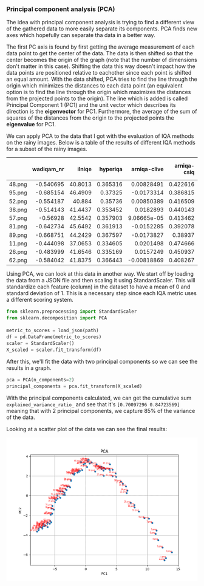 ### Principal component analysis (PCA)
The idea with principal component analysis is trying to find a different view of the gathered data to more easily separate its components. PCA finds new axes which hopefully can separate tha data in a better way.

The first PC axis is found by first getting the average measurement of each data point to get the center of the data. The data is then shifted so that the center becomes the origin of the graph (note that the number of dimensions don't matter in this case). Shifting the data this way doesn't impact how the data points are positioned relative to eachother since each point is shifted an equal amount. With the data shifted, PCA tries to find the line through the origin which minimizes the distances to each data point (an equivalent option is to find the line through the origin which maximizes the distances from the projected points to the origin). The line which is added is called Principal Component 1 (PC1) and the unit vector which describes its direction is the **eigenvector** for PC1. Furthermore, the average of the sum of squares of the distances from the origin to the projected points the **eigenvalue** for PC1.

We can apply PCA to the data that I got with the evaluation of IQA methods on the rainy images. Below is a table of the results of different IQA methods for a subset of the rainy images.

|        |   wadiqam_nr |   ilniqe |   hyperiqa |   arniqa-clive |   arniqa-csiq |   arniqa-flive |   arniqa-kadid |   arniqa-live |   arniqa-spaq |   arniqa-tid |   brisque_matlab |   clipiqa |   clipiqa+ |   clipiqa+_rn50_512 |    dbcnn |   cnniqa |    liqe |   liqe_mix |   maniqa |   maniqa-kadid |   maniqa-pipal |    nima |   nima-koniq |   nima-spaq |   nima-vgg16-ava |    niqe |   niqe_matlab |    nrqm |      pi |    piqe |   topiq_iaa |   topiq_iaa_res50 |   topiq_nr |   topiq_nr-flive |   topiq_nr-spaq |    tres |   tres-flive |    unique |   clipiqa+_vitL14_512 |   clipiqa+_2 |   entropy |   hyperiqa_2 |   laion_aes |   musiq |   musiq-ava |   musiq-paq2piq |   musiq-spaq |   paq2piq |
|:-------|-------------:|---------:|-----------:|---------------:|--------------:|---------------:|---------------:|--------------:|--------------:|-------------:|-----------------:|----------:|-----------:|--------------------:|---------:|---------:|--------:|-----------:|---------:|---------------:|---------------:|--------:|-------------:|------------:|-----------------:|--------:|--------------:|--------:|--------:|--------:|------------:|------------------:|-----------:|-----------------:|----------------:|--------:|-------------:|----------:|----------------------:|-------------:|----------:|-------------:|------------:|--------:|------------:|----------------:|-------------:|----------:|
| 48.png |    -0.540695 |  40.8013 |   0.365316 |    0.00828491  |      0.422616 |       0.428567 |       0.246684 |      0.37596  |      0.33502  |     0.28987  |          52.9355 |  0.196347 |   0.316632 |            0.160021 | 0.284507 | 0.272801 | 1.10531 |    1.11218 | 0.226396 |       0.165695 |       0.321982 | 3.90569 |     0.291836 |     32.7529 |          4.06421 | 7.73268 |       5.96942 | 3.07792 | 7.41019 | 44.4415 |     3.56349 |           3.98327 |   0.233678 |         0.651568 |        0.423289 | 50.6649 |      84.7726 | -0.549997 |              0.179052 |     0.316635 |   6.38666 |     0.365316 |     4.27969 | 29.5722 |     3.35152 |         67.4885 |      45.927  |   55.1532 |
| 95.png |    -0.685154 |  46.4909 |   0.37325  |   -0.0173314   |      0.386815 |       0.368527 |       0.28771  |      0.344003 |      0.323088 |     0.289512 |          53.2249 |  0.227827 |   0.319443 |            0.175747 | 0.292152 | 0.233766 | 1.11848 |    1.05046 | 0.237513 |       0.171136 |       0.327593 | 3.59263 |     0.254014 |     32.6936 |          4.04966 | 7.9999  |       6.34288 | 2.97307 | 7.54844 | 39.5388 |     3.40202 |           4.09502 |   0.243376 |         0.641384 |        0.435548 | 50.425  |      83.9244 | -0.644146 |              0.195478 |     0.319446 |   6.07125 |     0.37325  |     4.19166 | 28.8286 |     3.37323 |         67.335  |      41.4672 |   50.762  |
| 52.png |    -0.554187 |  40.884  |   0.35736  |    0.00850389  |      0.416509 |       0.422106 |       0.246185 |      0.371754 |      0.335078 |     0.290066 |          51.8396 |  0.202718 |   0.315449 |            0.163185 | 0.284445 | 0.26707  | 1.10824 |    1.10326 | 0.226878 |       0.165881 |       0.321165 | 3.91058 |     0.296313 |     33.6014 |          4.05426 | 7.61171 |       5.90332 | 3.07614 | 7.36572 | 45.3007 |     3.52538 |           3.991   |   0.235646 |         0.650039 |        0.426705 | 50.484  |      84.6966 | -0.541371 |              0.180219 |     0.315452 |   6.35995 |     0.35736  |     4.27486 | 29.3931 |     3.34502 |         67.4823 |      45.4678 |   54.8346 |
| 38.png |    -0.514143 |  41.4437 |   0.353452 |    0.0182893   |      0.440143 |       0.44871  |       0.226879 |      0.388299 |      0.340611 |     0.297488 |          52.1595 |  0.179911 |   0.314342 |            0.15528  | 0.281433 | 0.278233 | 1.12054 |    1.1772  | 0.226518 |       0.16816  |       0.321763 | 3.75553 |     0.3044   |     33.7496 |          4.07473 | 7.58215 |       5.82822 | 3.09851 | 7.32745 | 47.396  |     3.61695 |           3.94353 |   0.240985 |         0.654081 |        0.423816 | 50.6683 |      84.8047 | -0.573726 |              0.177431 |     0.314345 |   6.44454 |     0.353452 |     4.29515 | 29.155  |     3.39606 |         67.4758 |      45.6318 |   56.3157 |
| 57.png |    -0.56928  |  42.5542 |   0.357903 |    9.06665e-05 |      0.413462 |       0.416045 |       0.253618 |      0.368578 |      0.336862 |     0.2928   |          52.5033 |  0.205253 |   0.315879 |            0.16569  | 0.28706  | 0.271595 | 1.10416 |    1.10213 | 0.229292 |       0.166376 |       0.322466 | 3.83768 |     0.293797 |     33.4565 |          4.10718 | 7.71198 |       5.96346 | 3.07749 | 7.42728 | 44.2639 |     3.47155 |           3.98851 |   0.235801 |         0.64975  |        0.435957 | 50.704  |      84.5965 | -0.579885 |              0.181137 |     0.315882 |   6.32716 |     0.357903 |     4.25349 | 29.5902 |     3.34253 |         67.6844 |      45.3896 |   54.5515 |
| 81.png |    -0.642734 |  45.6492 |   0.361913 |   -0.0152285   |      0.392078 |       0.375013 |       0.283532 |      0.348613 |      0.333407 |     0.288667 |          53.9627 |  0.223551 |   0.315864 |            0.172416 | 0.289299 | 0.250648 | 1.09869 |    1.05541 | 0.234658 |       0.168952 |       0.32512  | 3.63713 |     0.258811 |     33.2691 |          4.05905 | 7.91165 |       6.39053 | 3.01122 | 7.50328 | 40.9768 |     3.37797 |           4.10987 |   0.241758 |         0.645518 |        0.432849 | 50.2912 |      84.1461 | -0.615263 |              0.193046 |     0.315867 |   6.17024 |     0.361913 |     4.17802 | 29.3046 |     3.37972 |         67.7473 |      44.9721 |   52.4467 |
| 89.png |    -0.668751 |  44.2429 |   0.367597 |   -0.0173827   |      0.38937  |       0.370079 |       0.28384  |      0.344144 |      0.332684 |     0.289226 |          54.0141 |  0.225419 |   0.313487 |            0.172792 | 0.291288 | 0.236204 | 1.09836 |    1.0529  | 0.234814 |       0.170326 |       0.325154 | 3.61829 |     0.250006 |     32.2613 |          3.94702 | 8.00704 |       6.35365 | 2.98058 | 7.59401 | 39.4516 |     3.357   |           4.11795 |   0.243165 |         0.64267  |        0.434272 | 50.4171 |      84.0585 | -0.646959 |              0.194589 |     0.31349  |   6.117   |     0.367597 |     4.19962 | 28.9125 |     3.39476 |         67.4961 |      43.3661 |   51.4476 |
| 11.png |    -0.444098 |  37.0653 |   0.334605 |    0.0201498   |      0.474666 |       0.455296 |       0.207086 |      0.426908 |      0.307308 |     0.319307 |          53.28   |  0.165234 |   0.330784 |            0.14147  | 0.258649 | 0.288593 | 1.08274 |    1.29635 | 0.222178 |       0.180426 |       0.337531 | 3.30003 |     0.345806 |     33.372  |          3.89424 | 7.51868 |       5.49835 | 3.45687 | 7.2675  | 54.697  |     3.51683 |           3.73409 |   0.244311 |         0.665274 |        0.42473  | 49.4677 |      84.8436 | -0.526757 |              0.162493 |     0.330786 |   6.57635 |     0.334605 |     4.20171 | 29.2639 |     3.4923  |         67.1764 |      47.3148 |   58.915  |
| 26.png |    -0.483999 |  41.6546 |   0.335169 |    0.0157249   |      0.450937 |       0.443371 |       0.22933  |      0.404213 |      0.323736 |     0.305895 |          53.0243 |  0.170589 |   0.322948 |            0.150656 | 0.275866 | 0.282583 | 1.10643 |    1.20831 | 0.22552  |       0.171263 |       0.325902 | 3.78994 |     0.317885 |     32.7492 |          4.12938 | 7.60582 |       5.71564 | 3.27241 | 7.26058 | 51.9448 |     3.64744 |           3.86474 |   0.239756 |         0.657832 |        0.419182 | 50.3994 |      84.7268 | -0.569993 |              0.17279  |     0.32295  |   6.50216 |     0.335169 |     4.26897 | 29.0406 |     3.38314 |         67.274  |      46.8232 |   57.9741 |
| 62.png |    -0.584042 |  41.8375 |   0.366443 |   -0.00818869  |      0.408267 |       0.406221 |       0.262076 |      0.363438 |      0.323758 |     0.292418 |          52.7508 |  0.206983 |   0.311207 |            0.167851 | 0.286475 | 0.265277 | 1.10679 |    1.09081 | 0.232573 |       0.16702  |       0.322101 | 3.79082 |     0.286621 |     33.5195 |          4.07944 | 7.73275 |       6.10166 | 3.06188 | 7.44789 | 40.5287 |     3.44445 |           4.02063 |   0.240544 |         0.650788 |        0.433802 | 50.6032 |      84.4976 | -0.554107 |              0.183585 |     0.31121  |   6.29444 |     0.366443 |     4.28102 | 29.5582 |     3.32397 |         67.5933 |      45.4375 |   54.3271 |

Using PCA, we can look at this data in another way. We start off by loading the data from a JSON file and then scaling it using StandardScaler. This will standardize each feature (column) in the dataset to have a mean of 0 and standard deviation of 1. This is a necessary step since each IQA metric uses a different scoring system.

```python
from sklearn.preprocessing import StandardScaler
from sklearn.decomposition import PCA

metric_to_scores = load_json(path)
df = pd.DataFrame(metric_to_scores)
scaler = StandardScaler()
X_scaled = scaler.fit_transform(df)
```

After this, we'll fit the data with two principal components so we can see the results in a graph.

```python
pca = PCA(n_components=2)
principal_components = pca.fit_transform(X_scaled)
```

With the principal components calculated, we can get the cumulative sum `explained_variance_ratio_` and see that it's `[0.70097296 0.84723569]` meaning that with 2 principal components, we capture 85% of the variance of the data.

Looking at a scatter plot of the data we can see the final results:

![idk](Figure_1.png)